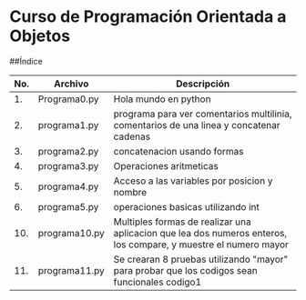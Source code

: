 # Curso de Programación Orientada a Objetos

##Índice

|No.|Archivo|Descripción|
|--|--|--|
|1.|Programa0.py|Hola mundo en python|
|2.|programa1.py|programa para ver comentarios multilinia, comentarios de una linea y concatenar cadenas|
|3.|programa2.py|concatenacion usando formas|
|4.|programa3.py|Operaciones aritmeticas 
|5.|programa4.py|Acceso a las variables por posicion y nombre|
|6.|programa5.py|operaciones basicas utilizando int|
|10.|programa10.py|Multiples formas de realizar una aplicacion que lea dos numeros enteros, los compare, y muestre el numero mayor|
|11.|programa11.py|Se crearan 8 pruebas utilizando "mayor" para probar que los codigos sean funcionales codigo1|